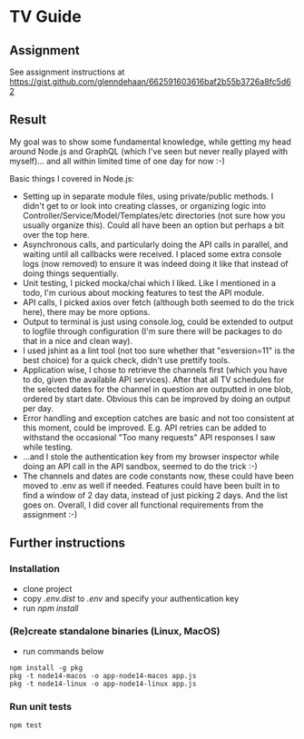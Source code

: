 # TV Guide

## Assignment

See assignment instructions at https://gist.github.com/glenndehaan/662591603616baf2b55b3726a8fc5d62

## Result

My goal was to show some fundamental knowledge, while getting my head around Node.js and GraphQL (which I've seen but never really played with myself)... and all within limited time of one day for now :-)

Basic things I covered in Node.js: 
* Setting up in separate module files, using private/public methods. I didn't get to or look into creating classes, or organizing logic into Controller/Service/Model/Templates/etc directories (not sure how you usually organize this). Could all have been an option but perhaps a bit over the top here.
* Asynchronous calls, and particularly doing the API calls in parallel, and waiting until all callbacks were received. I placed some extra console logs (now removed) to ensure it was indeed doing it like that instead of doing things sequentially.
* Unit testing, I picked mocka/chai which I liked. Like I mentioned in a todo, I'm curious about mocking features to test the API module.
* API calls, I picked axios over fetch (although both seemed to do the trick here), there may be more options.
* Output to terminal is just using console.log, could be extended to output to logfile through configuration (I'm sure there will be packages to do that in a nice and clean way).
* I used jshint as a lint tool (not too sure whether that "esversion=11" is the best choice) for a quick check, didn't use prettify tools.
* Application wise, I chose to retrieve the channels first (which you have to do, given the available API services). After that all TV schedules for the selected dates for the channel in question are outputted in one blob, ordered by start date. Obvious this can be improved by doing an output per day.
* Error handling and exception catches are basic and not too consistent at this moment, could be improved. E.g. API retries can be added to withstand the occasional "Too many requests" API responses I saw while testing.
* ...and I stole the authentication key from my browser inspector while doing an API call in the API sandbox, seemed to do the trick :-)
* The channels and dates are code constants now, these could have been moved to .env as well if needed. Features could have been built in to find a window of 2 day data, instead of just picking 2 days. And the list goes on. Overall, I did cover all functional requirements from the assignment :-)

## Further instructions

### Installation

* clone project
* copy *.env.dist* to *.env* and specify your authentication key
* run *npm install*

### (Re)create standalone binaries (Linux, MacOS)

* run commands below
  
```
npm install -g pkg
pkg -t node14-macos -o app-node14-macos app.js
pkg -t node14-linux -o app-node14-linux app.js
```

### Run unit tests

```
npm test
```
